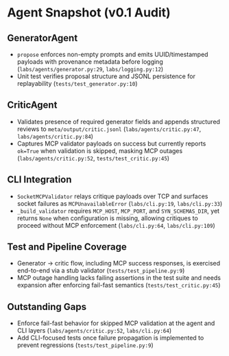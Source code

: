 # Agent Snapshot (v0.1 Audit)

## GeneratorAgent
- `propose` enforces non-empty prompts and emits UUID/timestamped payloads with provenance metadata before logging (`labs/agents/generator.py:29`, `labs/logging.py:12`)
- Unit test verifies proposal structure and JSONL persistence for replayability (`tests/test_generator.py:10`)

## CriticAgent
- Validates presence of required generator fields and appends structured reviews to `meta/output/critic.jsonl` (`labs/agents/critic.py:47`, `labs/agents/critic.py:84`)
- Captures MCP validator payloads on success but currently reports `ok=True` when validation is skipped, masking MCP outages (`labs/agents/critic.py:52`, `tests/test_critic.py:45`)

## CLI Integration
- `SocketMCPValidator` relays critique payloads over TCP and surfaces socket failures as `MCPUnavailableError` (`labs/cli.py:19`, `labs/cli.py:33`)
- `_build_validator` requires `MCP_HOST`, `MCP_PORT`, and `SYN_SCHEMAS_DIR`, yet returns `None` when configuration is missing, allowing critiques to proceed without MCP enforcement (`labs/cli.py:64`, `labs/cli.py:109`)

## Test and Pipeline Coverage
- Generator → critic flow, including MCP success responses, is exercised end-to-end via a stub validator (`tests/test_pipeline.py:9`)
- MCP outage handling lacks failing assertions in the test suite and needs expansion after enforcing fail-fast semantics (`tests/test_critic.py:45`)

## Outstanding Gaps
- Enforce fail-fast behavior for skipped MCP validation at the agent and CLI layers (`labs/agents/critic.py:52`, `labs/cli.py:64`)
- Add CLI-focused tests once failure propagation is implemented to prevent regressions (`tests/test_pipeline.py:9`)
